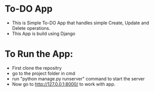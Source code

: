 # To-DO App

* This is Simple To-DO App that handles simple Create, Update and Delete operations.
* This App is build using Django

# To Run the App:
* First clone the repositry
* go to the project folder in cmd
* run "python manage.py runserver" command to start the server
* Now go to http://127.0.0.1:8000/ to work with app.
